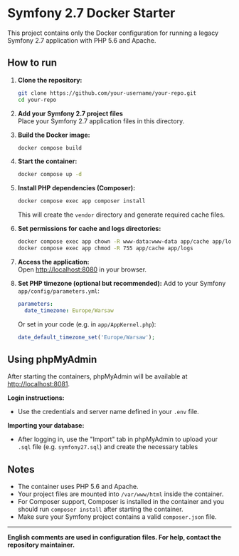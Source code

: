 # Symfony 2.7 Docker Starter

This project contains only the Docker configuration for running a legacy Symfony 2.7 application with PHP 5.6 and Apache.

## How to run

1. **Clone the repository:**
   ```bash
   git clone https://github.com/your-username/your-repo.git
   cd your-repo
   ```

2. **Add your Symfony 2.7 project files**  
   Place your Symfony 2.7 application files in this directory.

3. **Build the Docker image:**
   ```bash
   docker compose build
   ```

4. **Start the container:**
   ```bash
   docker compose up -d
   ```

5. **Install PHP dependencies (Composer):**
   ```bash
   docker compose exec app composer install
   ```
   This will create the `vendor` directory and generate required cache files.

6. **Set permissions for cache and logs directories:**
   ```bash
   docker compose exec app chown -R www-data:www-data app/cache app/logs
   docker compose exec app chmod -R 755 app/cache app/logs
   ```

7. **Access the application:**  
   Open [http://localhost:8080](http://localhost:8080) in your browser.

8. **Set PHP timezone (optional but recommended):**
   Add to your Symfony `app/config/parameters.yml`:
   ```yaml
   parameters:
     date_timezone: Europe/Warsaw
   ```

   Or set in your code (e.g. in `app/AppKernel.php`):
   ```php
   date_default_timezone_set('Europe/Warsaw');
   ```

## Using phpMyAdmin

After starting the containers, phpMyAdmin will be available at [http://localhost:8081](http://localhost:8081).

**Login instructions:**
- Use the credentials and server name defined in your `.env` file.

**Importing your database:**
- After logging in, use the "Import" tab in phpMyAdmin to upload your `.sql` file (e.g. `symfony27.sql`) and create the necessary tables

## Notes

- The container uses PHP 5.6 and Apache.
- Your project files are mounted into `/var/www/html` inside the container.
- For Composer support, Composer is installed in the container and you should run `composer install` after starting the container.
- Make sure your Symfony project contains a valid `composer.json` file.

---
**English comments are used in configuration files. For help, contact the repository maintainer.**
